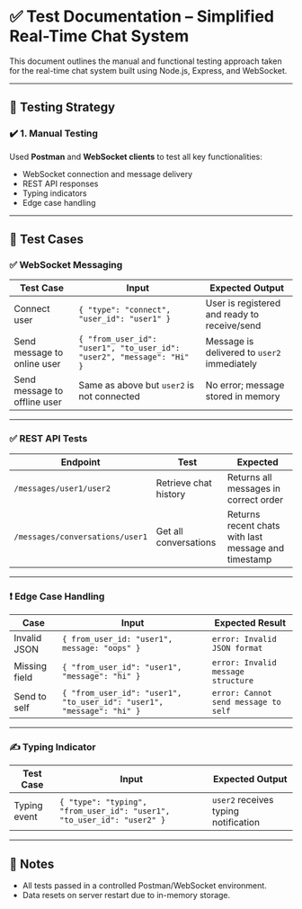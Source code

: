 
# ✅ Test Documentation – Simplified Real-Time Chat System

This document outlines the manual and functional testing approach taken for the real-time chat system built using Node.js, Express, and WebSocket.

---

## 🧪 Testing Strategy

### ✔️ 1. Manual Testing
Used **Postman** and **WebSocket clients** to test all key functionalities:

- WebSocket connection and message delivery
- REST API responses
- Typing indicators
- Edge case handling

---

## 🔁 Test Cases

### ✅ WebSocket Messaging
| Test Case | Input | Expected Output |
|-----------|-------|------------------|
| Connect user | `{ "type": "connect", "user_id": "user1" }` | User is registered and ready to receive/send |
| Send message to online user | `{ "from_user_id": "user1", "to_user_id": "user2", "message": "Hi" }` | Message is delivered to `user2` immediately |
| Send message to offline user | Same as above but `user2` is not connected | No error; message stored in memory |

---

### ✅ REST API Tests
| Endpoint | Test | Expected |
|----------|------|----------|
| `/messages/user1/user2` | Retrieve chat history | Returns all messages in correct order |
| `/messages/conversations/user1` | Get all conversations | Returns recent chats with last message and timestamp |

---

### ❗ Edge Case Handling
| Case | Input | Expected Result |
|------|-------|------------------|
| Invalid JSON | `{ from_user_id: "user1", message: "oops" }` | `error: Invalid JSON format` |
| Missing field | `{ "from_user_id": "user1", "message": "hi" }` | `error: Invalid message structure` |
| Send to self | `{ "from_user_id": "user1", "to_user_id": "user1", "message": "hi" }` | `error: Cannot send message to self` |

---

### ✍️ Typing Indicator
| Test Case | Input | Expected Output |
|-----------|-------|------------------|
| Typing event | `{ "type": "typing", "from_user_id": "user1", "to_user_id": "user2" }` | `user2` receives typing notification |

---

## 🧼 Notes

- All tests passed in a controlled Postman/WebSocket environment.
- Data resets on server restart due to in-memory storage.


